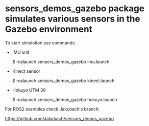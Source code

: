 # sensors_demos_gazebo package simulates various sensors in the Gazebo environment

To start simulation use commands:

- IMU unit

  $ roslaunch sensors_demos_gazebo imu.launch
  
- Kinect sensor

  $ roslaunch sensors_demos_gazebo kinect.launch
  
- Hokuyo UTM 30

  $ roslaunch sensors_demos_gazebo hokuyo.launch

For ROS2 examples check Jakubach's branch:

https://github.com/Jakubach/sensors_demos_gazebo
